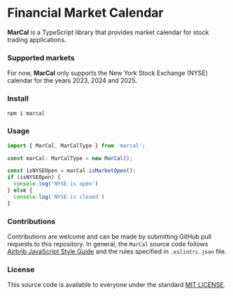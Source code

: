 # Financial Market Calendar
**MarCal** is a TypeScript library that provides market calendar for stock trading applications.

### Supported markets
For now, **MarCal** only supports the New York Stock Exchange (NYSE) calendar for the years 2023, 2024 and 2025.


### Install
```bash
npm i marcal
```

### Usage
```typescript
import { MarCal, MarCalType } from 'marcal';

const marCal: MarCalType = new MarCal();

const isNYSEOpen = marCal.isMarketOpen();
if (isNYSEOpen) {
  console.log('NYSE is open')
} else {
  console.log('NYSE is closed')
}
```

### Contributions
Contributions are welcome and can be made by submitting GitHub pull requests
to this repository. In general, the `MarCal` source code follows
[Airbnb JavaScript Style Guide](https://github.com/airbnb/javascript) and the
rules specified in `.eslintrc.json` file.


### License
This source code is available to everyone under the standard
[MIT LICENSE](https://github.com/baloian/marcal/blob/master/LICENSE).
